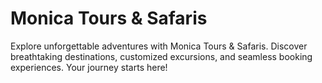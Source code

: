 # Monica Tours & Safaris

Explore unforgettable adventures with Monica Tours & Safaris. Discover breathtaking destinations, customized excursions, and seamless booking experiences. Your journey starts here!

